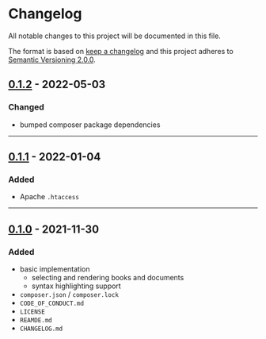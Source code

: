 # Changelog

All notable changes to this project will be documented in this file.

The format is based on [keep a changelog][xtlink-keep-a-changelog]
and this project adheres to [Semantic Versioning 2.0.0][xtlink-semantic-versioning].

## [0.1.2] - 2022-05-03

### Changed

* bumped composer package dependencies

[0.1.2]: https://github.com/codekandis/hotdoc/compare/0.1.1..0.1.2

---
## [0.1.1] - 2022-01-04

### Added

* Apache `.htaccess`

[0.1.1]: https://github.com/codekandis/hotdoc/compare/0.1.0..0.1.1

---
## [0.1.0] - 2021-11-30

### Added

* basic implementation
    * selecting and rendering books and documents
    * syntax highlighting support
* `composer.json` / `composer.lock`
* `CODE_OF_CONDUCT.md`
* `LICENSE`
* `REAMDE.md`
* `CHANGELOG.md`

[0.1.0]: https://github.com/codekandis/hotdoc/tree/0.1.0



[xtlink-keep-a-changelog]: http://keepachangelog.com/en/1.0.0/
[xtlink-semantic-versioning]: http://semver.org/spec/v2.0.0.html
